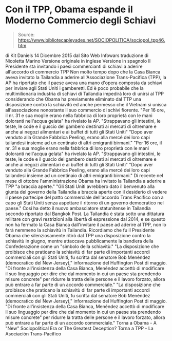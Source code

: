 # Con il TPP, Obama espande il Moderno Commercio degli Schiavi

> Source: https://www.bibliotecapleyades.net/SOCIOPOLITICA/sociopol_tpp46.htm

di Kit Daniels
14 Dicembre 2015
dal Sito Web Infowars
traduzione di Nicoletta Marino
Versione originale in inglese
Versione in spagnolo
Il Presidente sta invitando
i paesi commercianti di schiavi
a aderire all'accordo di commercio TPP
Non molto tempo dopo che la Casa Bianca aveva invitato la Tailandia a aderire all'Associazione Trans-Pacifica (TPP), la AP ha riportato che il paese aveva una mano d'opera composta da schiavi per inviare agli Stati Uniti i gamberetti.
Ed è poco probabile che la multimilionaria industria di schiavi di Tailandia impedirà loro di unirsi al TPP considerando che Obama ha previamente eliminato dal TTP una disposizione contro la schiavitù ed anche permesso che il Vietnam si unisca all'associazione nonostante il suo commercio di schivi fiorente.
"Per 16 ore, il nr. 31 e sua moglie erano nella fabbrica di loro proprietà con le mani doloranti nell'acqua gelata" ha rivelato la AP. "Strappavano gli intestini, le teste, le code e il guscio del gambero destinati ai mercati di oltremare e anche ai negozi alimentari e ai buffet di tutti gli Stati Uniti" "Dopo aver venduto alla Grande Fabbrica Peeling, erano alla mercé dei loro capi tailandesi insieme ad un centinaio di altri emigranti birmani."
"Per 16 ore, il nr. 31 e sua moglie erano nella fabbrica di loro proprietà con le mani doloranti nell'acqua gelata" ha rivelato la AP.
"Strappavano gli intestini, le teste, le code e il guscio del gambero destinati ai mercati di oltremare e anche ai negozi alimentari e ai buffet di tutti gli Stati Uniti"
"Dopo aver venduto alla Grande Fabbrica Peeling, erano alla mercé dei loro capi tailandesi insieme ad un centinaio di altri emigranti birmani."
Di recente nel mese di ottobre l'amministrazione Obama ha invitato la Tailandia a aderire a TPP "a braccia aperte."
"Gli Stati Uniti avrebbero dato il benvenuto alla giunta del governo della Tailandia a braccia aperte con il desiderio di vedere il paese partecipe del patto commerciale dell'accordo Trans Pacifico con a capo gli Stati Uniti senza aspettare il ritorno di un governo democratico nel paese." Così ha detto il nuovo ambasciatore statunitense in Tailandia secondo riportato dal Bangkok Post.
La Tailandia è stata sotto una dittatura militare con gravi restrizioni alla libertà di espressione dal 2014, e se questo non ha fermato la Casa Bianca dall'invitare il paese ad aderire al TPP, non lo farà nemmeno la schiavitù in Tailandia.
Ricordiamo che fu il Presidente Obama che silenziosamente ritirò dal TPP una disposizione contro la schiavitù in giugno, mentre attaccava pubblicamente la bandiera della Confederazione come un "simbolo della schiavitù."
"La disposizione che proibisce che praticano la schiavitù di far parte di importanti accordi commerciali con gli Stati Uniti, fu scritta dal senatore Bob Menéndez (democratico del New Jersey)," informazione del Huffington Post di maggio. "Di fronte all'insistenza della Casa Bianca, Menéndez accettò di modificare il suo linguaggio per dire che dal momento in cui un paese sta prendendo misure concrete" per ridurre la tratta delle persone e il lavoro forzato, allora può entrare a far parte di un accordo commerciale."
"La disposizione che proibisce che praticano la schiavitù di far parte di importanti accordi commerciali con gli Stati Uniti, fu scritta dal senatore Bob Menéndez (democratico del New Jersey)," informazione del Huffington Post di maggio.
"Di fronte all'insistenza della Casa Bianca, Menéndez accettò di modificare il suo linguaggio per dire che dal momento in cui un paese sta prendendo misure concrete" per ridurre la tratta delle persone e il lavoro forzato, allora può entrare a far parte di un accordo commerciale."
Torna a Obama - A "New" Sociopolitical Era or The Greatest Deception?
Torna a TPP - La Asociación Trans-Pacífico
